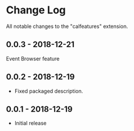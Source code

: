 # Change Log
All notable changes to the "calfeatures" extension.

## 0.0.3 - 2018-12-21
Event Browser feature

## 0.0.2 - 2018-12-19
- Fixed packaged description.

## 0.0.1 - 2018-12-19
- Initial release
